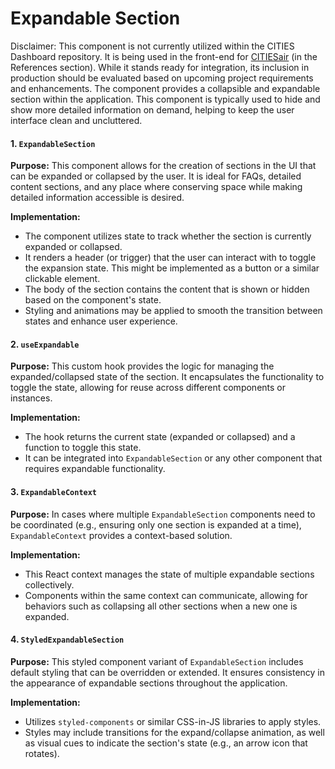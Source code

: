# Expandable Section
  
Disclaimer: This component is not currently utilized within the CITIES Dashboard repository. It is being used in the front-end for [CITIESair](https://citiesair.com/) (in the References section). While it stands ready for integration, its inclusion in production should be evaluated based on upcoming project requirements and enhancements. The component provides a collapsible and expandable section within the application. This component is typically used to hide and show more detailed information on demand, helping to keep the user interface clean and uncluttered.

#### 1. `ExpandableSection`

**Purpose:** This component allows for the creation of sections in the UI that can be expanded or collapsed by the user. It is ideal for FAQs, detailed content sections, and any place where conserving space while making detailed information accessible is desired.

**Implementation:**
- The component utilizes state to track whether the section is currently expanded or collapsed.
- It renders a header (or trigger) that the user can interact with to toggle the expansion state. This might be implemented as a button or a similar clickable element.
- The body of the section contains the content that is shown or hidden based on the component's state.
- Styling and animations may be applied to smooth the transition between states and enhance user experience.

#### 2. `useExpandable`

**Purpose:** This custom hook provides the logic for managing the expanded/collapsed state of the section. It encapsulates the functionality to toggle the state, allowing for reuse across different components or instances.

**Implementation:**
- The hook returns the current state (expanded or collapsed) and a function to toggle this state.
- It can be integrated into `ExpandableSection` or any other component that requires expandable functionality.

#### 3. `ExpandableContext`

**Purpose:** In cases where multiple `ExpandableSection` components need to be coordinated (e.g., ensuring only one section is expanded at a time), `ExpandableContext` provides a context-based solution.

**Implementation:**
- This React context manages the state of multiple expandable sections collectively.
- Components within the same context can communicate, allowing for behaviors such as collapsing all other sections when a new one is expanded.

#### 4. `StyledExpandableSection`

**Purpose:** This styled component variant of `ExpandableSection` includes default styling that can be overridden or extended. It ensures consistency in the appearance of expandable sections throughout the application.

**Implementation:**
- Utilizes `styled-components` or similar CSS-in-JS libraries to apply styles.
- Styles may include transitions for the expand/collapse animation, as well as visual cues to indicate the section's state (e.g., an arrow icon that rotates).